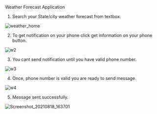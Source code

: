 Weather Forecast Application

1. Search your State/city weather forecast from textbox.

![weather_home](https://user-images.githubusercontent.com/81737227/129888734-f3231203-3ec6-494f-a453-e1986cdb1b89.PNG)

2. To get notification on your phone click get information on your phone button.

![w2](https://user-images.githubusercontent.com/81737227/129888923-657a5d23-63ca-48c2-9695-a2da621a1bb8.PNG)

3. You cant send notification until you have valid phone number.

![w3](https://user-images.githubusercontent.com/81737227/129889046-04177f36-8e98-411e-b51d-3adc7b4509e4.png)

4. Once, phone number is valid you are ready to send message.

![w4](https://user-images.githubusercontent.com/81737227/129889242-9cd9d9ea-0621-4765-b7fb-9b5123e2c006.png)

5. Message sent successfully.

![Screenshot_20210818_163701](https://user-images.githubusercontent.com/81737227/129889555-4afc131d-bcd9-4a71-a0c8-cdc02d165ab2.jpg)

